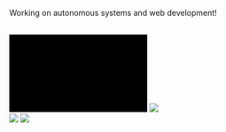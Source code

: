 Working on autonomous systems and web development!
<br />
<br />
<div class="row">
  <img src="https://github.com/winstxnhdw/AutoCarROS/blob/master/resources/gifs/1.gif?raw=true" width="49.36%" />
  <img src="https://github.com/winstxnhdw/AutoCarROS/blob/master/resources/gifs/2.gif?raw=true" width="49.36%" /> 
</div>
<div class="row">
  <img src="https://github.com/winstxnhdw/AutoCarROS/blob/master/resources/gifs/3.gif?raw=true" width="49.36%" />
  <img src="https://github.com/winstxnhdw/AutoCarROS/blob/master/resources/gifs/4.gif?raw=true" width="49.36%" /> 
</div>
